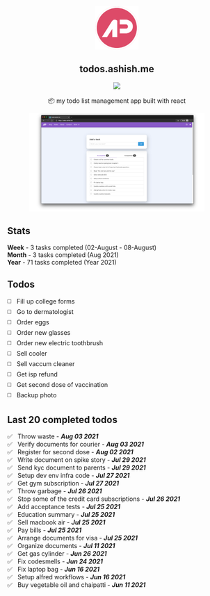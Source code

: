 <p align="center">
  <img src="https://raw.githubusercontent.com/ashishdotme/assets/master/logo.png" alt="drawing" width="100"/>
</p>

<h2 align="center">todos.ashish.me</h2>

<p align="center">
<a href="https://img.shields.io/github/last-commit/ashishdotme/todos.ashish.me?style=for-the-badge"><img src="https://img.shields.io/github/last-commit/ashishdotme/todos.ashish.me?style=for-the-badge"></a>
</p>

<p align="center">📦 my todo list management app built with react </p>

<div style='margin:0 auto;width:80%;'>
  <img src="./assets/todos.png" alt="drawing"/>
</div>

## Stats

<!-- week starts --><b>Week</b> - 3 tasks completed (02-August - 08-August)<br><!-- week ends -->
<!-- month starts --><b>Month</b> - 3 tasks completed (Aug 2021)<br><!-- month ends -->
<!-- year starts --><b>Year</b> - 71 tasks completed (Year 2021)<!-- year ends -->

## Todos

<!-- todos starts -->
◻️  &nbsp; Fill up college forms<br>◻️  &nbsp; Go to dermatologist<br>◻️  &nbsp; Order eggs<br>◻️  &nbsp; Order new glasses<br>◻️  &nbsp; Order new electric toothbrush<br>◻️  &nbsp; Sell cooler<br>◻️  &nbsp; Sell vaccum cleaner<br>◻️  &nbsp; Get isp refund<br>◻️  &nbsp; Get second dose of vaccination<br>◻️  &nbsp; Backup photo
<!-- todos ends -->

## Last 20 completed todos

<!-- completed starts -->
✅  &nbsp; Throw waste - **_Aug 03 2021_**<br>✅  &nbsp; Verify documents for courier - **_Aug 03 2021_**<br>✅  &nbsp; Register for second dose - **_Aug 02 2021_**<br>✅  &nbsp; Write document on spike story - **_Jul 29 2021_**<br>✅  &nbsp; Send kyc document to parents - **_Jul 29 2021_**<br>✅  &nbsp; Setup dev env infra code - **_Jul 27 2021_**<br>✅  &nbsp; Get gym subscription - **_Jul 27 2021_**<br>✅  &nbsp; Throw garbage - **_Jul 26 2021_**<br>✅  &nbsp; Stop some of the credit card subscriptions - **_Jul 26 2021_**<br>✅  &nbsp; Add acceptance tests - **_Jul 25 2021_**<br>✅  &nbsp; Education summary - **_Jul 25 2021_**<br>✅  &nbsp; Sell macbook air - **_Jul 25 2021_**<br>✅  &nbsp; Pay bills - **_Jul 25 2021_**<br>✅  &nbsp; Arrange documents for visa - **_Jul 25 2021_**<br>✅  &nbsp; Organize documents - **_Jul 11 2021_**<br>✅  &nbsp; Get gas cylinder - **_Jun 26 2021_**<br>✅  &nbsp; Fix codesmells - **_Jun 24 2021_**<br>✅  &nbsp; Fix laptop bag - **_Jun 16 2021_**<br>✅  &nbsp; Setup alfred workflows - **_Jun 16 2021_**<br>✅  &nbsp; Buy vegetable oil and chaipatti - **_Jun 11 2021_**
<!-- completed ends -->
